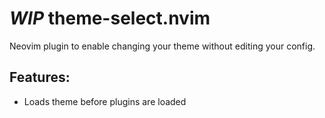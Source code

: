 # *WIP* theme-select.nvim
Neovim plugin to enable changing your theme without editing your config.

## Features:
- Loads theme before plugins are loaded
